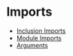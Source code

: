 # Imports
- [Inclusion Imports](./00-incl-imports.md)
- [Module Imports](./01-module-imports.md)
- [Arguments](./02-module-imports-with-args.md)

